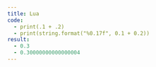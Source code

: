```yaml
---
title: Lua
code:
  - print(.1 + .2)
  - print(string.format("%0.17f", 0.1 + 0.2))
result:
  - 0.3
  - 0.30000000000000004
---
```

